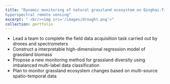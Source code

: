 ```yaml
---
title: "Dynamic monitoring of natural grassland ecosystem on Qinghai-Tibet Plateau based on
hyperspectral remote sensing"
excerpt: " <br/><img src='/images/drought.png'>"
collection: portfolio
---
```


*  Lead a team to complete the field data acquisition task carried out by drones and spectrometers
*  Construct a interpretable high-dimensional regression model of grassland biomass
*  Propose a new monitoring method for grassland diversity using imbalanced multi-label data classification
*  Plan to monitor grassland ecosystem changes based on multi-source spatio-temporal data
